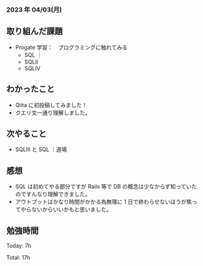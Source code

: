 ### 2023 年 04/03(月)

## 取り組んだ課題

- Progate 学習：　プログラミングに触れてみる
  - SQL ｜
  - SQLⅡ
  - SQLⅣ

## わかったこと

- Qiita に初投稿してみました！
- クエリ文一通り理解しました。

## 次やること

- SQLⅢ と SQL ｜道場

## 感想

- SQL は初めてやる部分ですが Rails 等で DB の概念は少なからず知っていたのですんなり理解できました。
- アウトプットはかなり時間がかかる為無理に 1 日で終わらせないほうが焦ってやらないからいいかもと思いました。

## 勉強時間

Today: 7h

Total: 17h

